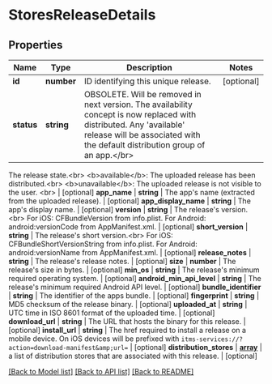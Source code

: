 # StoresReleaseDetails

## Properties
Name | Type | Description | Notes
------------ | ------------- | ------------- | -------------
**id** | **number** | ID identifying this unique release. | [optional] 
**status** | **string** | OBSOLETE. Will be removed in next version. The availability concept is now replaced with distributed. Any &#39;available&#39; release will be associated with the default distribution group of an app.&lt;/br&gt;
The release state.&lt;br&gt;
&lt;b&gt;available&lt;/b&gt;: The uploaded release has been distributed.&lt;br&gt;
&lt;b&gt;unavailable&lt;/b&gt;: The uploaded release is not visible to the user. &lt;br&gt;
 | [optional] 
**app_name** | **string** | The app&#39;s name (extracted from the uploaded release). | [optional] 
**app_display_name** | **string** | The app&#39;s display name. | [optional] 
**version** | **string** | The release&#39;s version.&lt;br&gt;
For iOS: CFBundleVersion from info.plist.
For Android: android:versionCode from AppManifest.xml.
 | [optional] 
**short_version** | **string** | The release&#39;s short version.&lt;br&gt;
For iOS: CFBundleShortVersionString from info.plist.
For Android: android:versionName from AppManifest.xml.
 | [optional] 
**release_notes** | **string** | The release&#39;s release notes. | [optional] 
**size** | **number** | The release&#39;s size in bytes. | [optional] 
**min_os** | **string** | The release&#39;s minimum required operating system. | [optional] 
**android_min_api_level** | **string** | The release&#39;s minimum required Android API level. | [optional] 
**bundle_identifier** | **string** | The identifier of the apps bundle. | [optional] 
**fingerprint** | **string** | MD5 checksum of the release binary. | [optional] 
**uploaded_at** | **string** | UTC time in ISO 8601 format of the uploaded time. | [optional] 
**download_url** | **string** | The URL that hosts the binary for this release. | [optional] 
**install_url** | **string** | The href required to install a release on a mobile device. On iOS devices will be prefixed with `itms-services://?action=download-manifest&amp;url=` | [optional] 
**distribution_stores** | [**array**](.md) | a list of distribution stores that are associated with this release. | [optional] 

[[Back to Model list]](../README.md#documentation-for-models) [[Back to API list]](../README.md#documentation-for-api-endpoints) [[Back to README]](../README.md)


